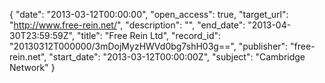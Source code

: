 {
  "date": "2013-03-12T00:00:00", 
  "open_access": true, 
  "target_url": "http://www.free-rein.net/", 
  "description": "", 
  "end_date": "2013-04-30T23:59:59Z", 
  "title": "Free Rein Ltd", 
  "record_id": "20130312T000000/3mDojMyzHWVd0bg7shH03g==", 
  "publisher": "free-rein.net", 
  "start_date": "2013-03-12T00:00:00Z", 
  "subject": "Cambridge Network"
}

